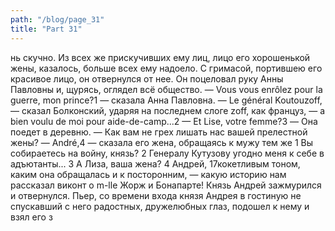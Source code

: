 ```yaml
---
path: "/blog/page_31"
title: "Part 31"
---
```


нь скучно. Из всех же прискучивших ему лиц, лицо его хорошенькой жены, казалось, больше всех ему надоело. С гримасой, портившею его красивое лицо, он отвернулся от нее. Он поцеловал руку Анны Павловны и, щурясь, оглядел всё общество.
— Vous vous enrôlez pour la guerre, mon prince?1 — сказала Анна Павловна.
— Le général Koutouzoff, — сказал Болконский, ударяя на последнем слоге zoff, как француз, — a bien voulu de moi pour aide-de-camp...2
— Et Lise, votre femme?3
— Она поедет в деревню.
— Как вам не грех лишать нас вашей прелестной жены?
— André,4 — сказала его жена, обращаясь к мужу тем же 1 Вы собираетесь на войну, князь?
2 Генералу Кутузову угодно меня к себе в адъютанты...
3 А Лиза, ваша жена?
4 Андрей,
17кокетливым тоном, каким она обращалась и к посторонним, — какую историю нам рассказал виконт о m-llе Жорж и Бонапарте!
Князь Андрей зажмурился и отвернулся. Пьер, со времени входа князя Андрея в гостиную не спускавший с него радостных, дружелюбных глаз, подошел к нему и взял его з
